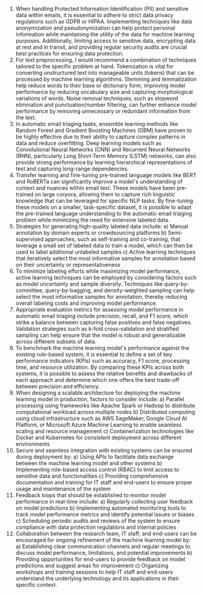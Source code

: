  1. When handling Protected Information Identification (PII) and sensitive data within emails, it is essential to adhere to strict data privacy regulations such as GDPR or HIPAA. Implementing techniques like data anonymization and pseudonymization can help protect personal information while maintaining the utility of the data for machine learning purposes. Additionally, limiting access to sensitive data, encrypting data at rest and in transit, and providing regular security audits are crucial best practices for ensuring data protection.
2. For text preprocessing, I would recommend a combination of techniques tailored to the specific problem at hand. Tokenization is vital for converting unstructured text into manageable units (tokens) that can be processed by machine learning algorithms. Stemming and lemmatization help reduce words to their base or dictionary form, improving model performance by reducing vocabulary size and capturing morphological variations of words. Noise removal techniques, such as stopword elimination and punctuation/number filtering, can further enhance model performance by removing unnecessary or redundant information from the text.
3. In automatic email triaging tasks, ensemble learning methods like Random Forest and Gradient Boosting Machines (GBM) have proven to be highly effective due to their ability to capture complex patterns in data and reduce overfitting. Deep learning models such as Convolutional Neural Networks (CNN) and Recurrent Neural Networks (RNN), particularly Long Short-Term Memory (LSTM) networks, can also provide strong performance by learning hierarchical representations of text and capturing long-range dependencies.
4. Transfer learning and fine-tuning pre-trained language models like BERT and RoBERTa can significantly improve a model's understanding of context and nuances within email text. These models have been pre-trained on large corpora, allowing them to capture rich linguistic knowledge that can be leveraged for specific NLP tasks. By fine-tuning these models on a smaller, task-specific dataset, it is possible to adapt the pre-trained language understanding to the automatic email triaging problem while minimizing the need for extensive labeled data.
5. Strategies for generating high-quality labeled data include:
a) Manual annotation by domain experts or crowdsourcing platforms
b) Semi-supervised approaches, such as self-training and co-training, that leverage a small set of labeled data to train a model, which can then be used to label additional unlabeled samples
c) Active learning techniques that iteratively select the most informative samples for annotation based on their uncertainty or representativeness
6. To minimize labeling efforts while maximizing model performance, active learning techniques can be employed by considering factors such as model uncertainty and sample diversity. Techniques like query-by-committee, query-by-bagging, and density-weighted sampling can help select the most informative samples for annotation, thereby reducing overall labeling costs and improving model performance.
7. Appropriate evaluation metrics for assessing model performance in automatic email triaging include precision, recall, and F1 score, which strike a balance between capturing false positives and false negatives. Validation strategies such as k-fold cross-validation and stratified sampling can help ensure that the model is robust and generalizable across different subsets of data.
8. To benchmark the machine learning model's performance against the existing rule-based system, it is essential to define a set of key performance indicators (KPIs) such as accuracy, F1 score, processing time, and resource utilization. By comparing these KPIs across both systems, it is possible to assess the relative benefits and drawbacks of each approach and determine which one offers the best trade-off between precision and efficiency.
9. When designing a scalable architecture for deploying the machine learning model in production, factors to consider include:
a) Parallel processing using frameworks like Apache Spark or Hadoop to distribute computational workload across multiple nodes
b) Distributed computing using cloud infrastructure such as AWS SageMaker, Google Cloud AI Platform, or Microsoft Azure Machine Learning to enable seamless scaling and resource management
c) Containerization technologies like Docker and Kubernetes for consistent deployment across different environments
10. Secure and seamless integration with existing systems can be ensured during deployment by:
a) Using APIs to facilitate data exchange between the machine learning model and other systems
b) Implementing role-based access control (RBAC) to limit access to sensitive data and functionalities
c) Providing comprehensive documentation and training for IT staff and end-users to ensure proper usage and maintenance of the system
11. Feedback loops that should be established to monitor model performance in real-time include:
a) Regularly collecting user feedback on model predictions
b) Implementing automated monitoring tools to track model performance metrics and identify potential issues or biases
c) Scheduling periodic audits and reviews of the system to ensure compliance with data protection regulations and internal policies
12. Collaboration between the research team, IT staff, and end-users can be encouraged for ongoing refinement of the machine learning model by:
a) Establishing clear communication channels and regular meetings to discuss model performance, limitations, and potential improvements
b) Providing opportunities for end-users to provide feedback on model predictions and suggest areas for improvement
c) Organizing workshops and training sessions to help IT staff and end-users understand the underlying technology and its applications in their specific context.